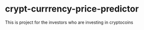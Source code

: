 # crypt-currrency-price-predictor
This is project for the investors who are investing in cryptocoins 
